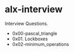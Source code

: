 # alx-interview
Interview Questions.

* 0x00-pascal_triangle
* 0x01. Lockboxes
* 0x02-minimum_operations

